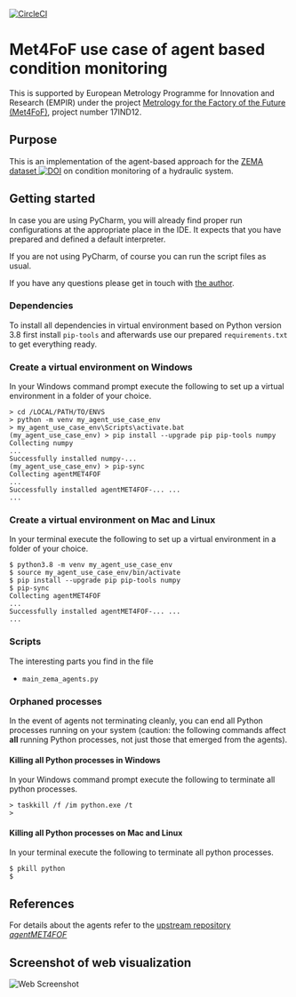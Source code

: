 [![CircleCI](https://circleci.com/gh/Met4FoF/agentMET4FOF_ZeMA_emc.svg?style=shield)](https://circleci.com/gh/Met4FoF/agentMET4FOF_ZeMA_emc)

# Met4FoF use case of agent based condition monitoring

This is supported by European Metrology Programme for Innovation and Research (EMPIR)
under the project
[Metrology for the Factory of the Future (Met4FoF)](https://met4fof.eu), project number
17IND12.

## Purpose

This is an implementation of the agent-based approach for the [ZEMA dataset ![DOI
](https://zenodo.org/badge/DOI/10.5281/zenodo.1323611.svg
)](https://doi.org/10.5281/zenodo.1323611)
on condition monitoring of a hydraulic system.

## Getting started

In case you are using PyCharm, you will already find proper run configurations at the
appropriate place in the IDE. It expects that you have prepared and defined a default
interpreter.

If you are not using PyCharm, of course you can run the script files as usual.

If you have any questions please get in touch with
[the author](https://github.com/bangxiangyong).

### Dependencies

To install all dependencies in virtual environment based on Python version 3.8 first
install `pip-tools` and afterwards use our prepared `requirements.txt` to get
everything ready.

### Create a virtual environment on Windows

In your Windows command prompt execute the following to set up a virtual environment
in a folder of your choice.

```shell
> cd /LOCAL/PATH/TO/ENVS
> python -m venv my_agent_use_case_env
> my_agent_use_case_env\Scripts\activate.bat
(my_agent_use_case_env) > pip install --upgrade pip pip-tools numpy
Collecting numpy
...
Successfully installed numpy-...
(my_agent_use_case_env) > pip-sync
Collecting agentMET4FOF
...
Successfully installed agentMET4FOF-... ...
...
```

### Create a virtual environment on Mac and Linux

In your terminal execute the following to set up a virtual environment
in a folder of your choice.

```shell
$ python3.8 -m venv my_agent_use_case_env
$ source my_agent_use_case_env/bin/activate
$ pip install --upgrade pip pip-tools numpy
$ pip-sync
Collecting agentMET4FOF
...
Successfully installed agentMET4FOF-... ...
...
```

### Scripts

The interesting parts you find in the file

- `main_zema_agents.py`

### Orphaned processes

In the event of agents not terminating cleanly, you can end all Python processes
running on your system (caution: the following commands affect **all** running Python
 processes, not just those that emerged from the agents).

#### Killing all Python processes in Windows

In your Windows command prompt execute the following to terminate all python processes.

```shell
> taskkill /f /im python.exe /t
>
```

#### Killing all Python processes on Mac and Linux

In your terminal execute the following to terminate all python processes.

```shell
$ pkill python
$
```

## References

For details about the agents refer to the
[upstream repository _agentMET4FOF_](https://github.com/bangxiangyong/agentMET4FOF)

## Screenshot of web visualization
![Web Screenshot](https://github.com/bangxiangyong/agentMet4FoF/blob/master/screenshot_met4fof.png)
